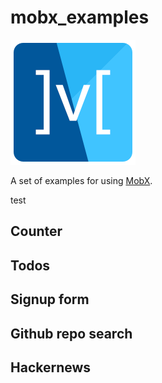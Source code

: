 # mobx_examples

![](https://github.com/mobxjs/mobx.dart/raw/master/docs/src/images/mobx.png)

A set of examples for using [MobX](https://github.com/mobxjs/mobx.dart).

test
## Counter

## Todos

## Signup form

## Github repo search

## Hackernews
